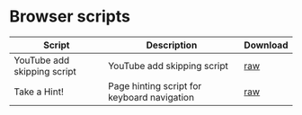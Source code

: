 # Browser scripts

| Script                      | Description                                 | Download                                                                                                       |
|-----------------------------|---------------------------------------------|----------------------------------------------------------------------------------------------------------------|
| YouTube add skipping script | YouTube add skipping script                 | [raw](https://raw.githubusercontent.com/kgslotwinski/browser-scripts/main/tampermonkey/youtube-add-skipper.js) |
| Take a Hint!                | Page hinting script for keyboard navigation | [raw](https://raw.githubusercontent.com/kgslotwinski/browser-scripts/main/tampermonkey/take-a-hint.js)         |
